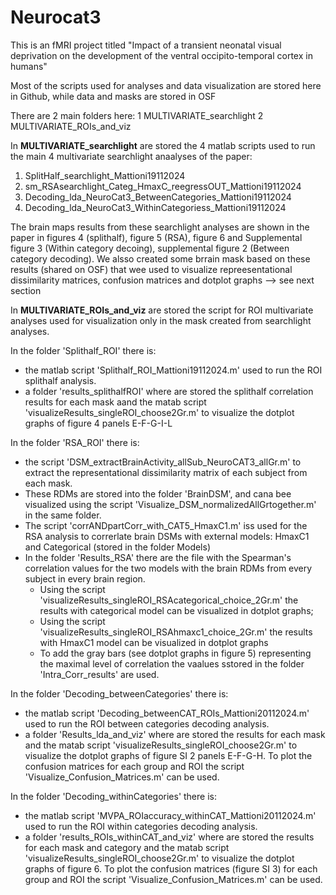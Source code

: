 # Neurocat3
This is an fMRI project titled "Impact of a transient neonatal visual deprivation on the development of the ventral occipito-temporal cortex in humans"

Most of the scripts used for analyses and data visualization are stored here in Github, while data and masks are stored in OSF 

There are 2 main folders here:
1 MULTIVARIATE_searchlight
2 MULTIVARIATE_ROIs_and_viz

In **MULTIVARIATE_searchlight** are stored the 4 matlab scripts used to run the main 4 multivariate searchlight anaalyses of the paper:
1. SplitHalf_searchlight_Mattioni19112024
2. sm_RSAsearchlight_Categ_HmaxC_reegressOUT_Mattioni19112024
3. Decoding_lda_NeuroCat3_BetweenCategories_Mattioni19112024
4. Decoding_lda_NeuroCat3_WithinCategoriess_Mattioni19112024

The brain maps results from these searchlight analyses are shown in the paper in figures 4 (splithalf), figure 5 (RSA), figure 6 and Supplemental figure 3 (Within category decoing), supplemental figure 2 (Between category decoding).
We alsso created some brrain mask based on these results (shared on OSF) that wee used to visualize repreesentational dissimilarity matrices, confusion matrices and dotplot graphs --> see next section

In **MULTIVARIATE_ROIs_and_viz** are stored the script for ROI multivariate analyses used for visualization only in the mask created from searchlight analyses.


In the folder 'Splithalf_ROI' there is:
- the matlab script 'Splithalf_ROI_Mattioni19112024.m' used to run the ROI splithalf analysis.
- a folder 'results_splithalfROI' where are stored the splithalf correlation results for each mask aand the matab script 'visualizeResults_singleROI_choose2Gr.m' to visualize the dotplot graphs of figure 4 panels E-F-G-I-L

In the folder 'RSA_ROI' there is:
- the script 'DSM_extractBrainActivity_allSub_NeuroCAT3_allGr.m' to extract the representational dissimilarity matrix of each subject from each mask.
- These RDMs are stored into the folder 'BrainDSM', and cana bee visualized using the script 'Visualize_DSM_normalizedAllGrtogether.m' in the same folder.
- The script 'corrANDpartCorr_with_CAT5_HmaxC1.m' iss used for the RSA analysis to correrlate brain DSMs with external models: HmaxC1 and Categorical (stored in the folder Models)
- In the folder 'Results_RSA' there are the file with the Spearman's correlation values for the two models with the brain RDMs from every subject in every brain region.
    - Using the script 'visualizeResults_singleROI_RSAcategorical_choice_2Gr.m' the results with categorical model can be visualized in dotplot graphs;
    -  Using the script 'visualizeResults_singleROI_RSAhmaxc1_choice_2Gr.m' the results with HmaxC1 model can be visualized in dotplot graphs
    - To add the gray bars (see dotplot graphs in figure 5) representing the maximal level of correlation the vaalues sstored in the folder 'Intra_Corr_results' are used.
 
In the folder 'Decoding_betweenCategories' there is:
- the matlab script 'Decoding_betweenCAT_ROIs_Mattioni20112024.m' used to run the ROI between categories decoding analysis.
- a folder 'Results_lda_and_viz' where are stored the results for each mask and the matab script 'visualizeResults_singleROI_choose2Gr.m' to visualize the dotplot graphs of figure SI 2 panels E-F-G-H. To plot the confusion matrices for each group and ROI the script 'Visualize_Confusion_Matrices.m' can be used.

In the folder 'Decoding_withinCategories' there is:
- the matlab script 'MVPA_ROIaccuracy_withinCAT_Mattioni20112024.m' used to run the ROI within categories decoding analysis.
- a folder 'results_ROIs_withinCAT_and_viz' where are stored the results for each mask and category and the matab script 'visualizeResults_singleROI_choose2Gr.m' to visualize the dotplot graphs of figure 6. To plot the confusion matrices (figure SI 3) for each group and ROI the script 'Visualize_Confusion_Matrices.m' can be used.

